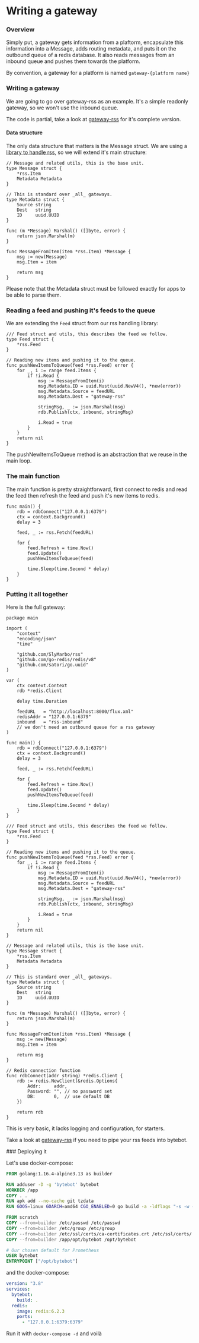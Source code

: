 # Writing a gateway

### Overview

Simply put, a gateway gets information from a plaftorm, encapsulate this information into
a Message, adds routing metadata, and puts it on the outbound queue of a redis database.
It also reads messages from an inbound queue and pushes them towards the platform.

By convention, a gateway for a platform is named `gateway-{platform name}`

### Writing a gateway

We are going to go over gateway-rss as an example.
It's a simple readonly gateway, so we won't use the inbound queue.

The code is partial, take a look at [gateway-rss](https://github.com/bytebot-chat/gateway-rss) for it's complete version.

#### Data structure

The only data structure that matters is the Message struct.
We are using a [library to handle rss](https://github.com/SlyMarbo/rss), so
we will extend it's main structure:

```golang
// Message and related utils, this is the base unit.
type Message struct {
	*rss.Item
	Metadata Metadata
}

// This is standard over _all_ gateways.
type Metadata struct {
	Source string
	Dest   string
	ID     uuid.UUID
}

func (m *Message) Marshal() ([]byte, error) {
	return json.Marshal(m)
}

func MessageFromItem(item *rss.Item) *Message {
	msg := new(Message)
	msg.Item = item

	return msg
}
```

Please note that the Metadata struct must be followed exactly for apps to be able to parse them.


### Reading a feed and pushing it's feeds to the queue

We are extending the `Feed` struct from our rss handling library:

```golang
/// Feed struct and utils, this describes the feed we follow.
type Feed struct {
	*rss.Feed
}

// Reading new items and pushing it to the queue.
func pushNewItemsToQueue(feed *rss.Feed) error {
	for _, i := range feed.Items {
		if !i.Read {
			msg := MessageFromItem(i)
			msg.Metadata.ID = uuid.Must(uuid.NewV4(), *new(error))
			msg.Metadata.Source = feedURL
			msg.Metadata.Dest = "gateway-rss"

			stringMsg, _ := json.Marshal(msg)
			rdb.Publish(ctx, inbound, stringMsg)

			i.Read = true
		}
	}
	return nil
}

```

The pushNewItemsToQueue method is an abstraction that we reuse in the main loop.

### The main function
The main function is pretty straightforward, first connect to redis and read the feed
then refresh the feed and push it's new items to redis.

```
func main() {
	rdb = rdbConnect("127.0.0.1:6379")
	ctx = context.Background()
	delay = 3

	feed, _ := rss.Fetch(feedURL)

	for {
		feed.Refresh = time.Now()
		feed.Update()
		pushNewItemsToQueue(feed)

		time.Sleep(time.Second * delay)
	}
}
```

### Putting it all together

Here is the full gateway:

```golang
package main

import (
	"context"
	"encoding/json"
	"time"

	"github.com/SlyMarbo/rss"
	"github.com/go-redis/redis/v8"
	"github.com/satori/go.uuid"
)

var (
	ctx context.Context
	rdb *redis.Client

	delay time.Duration

	feedURL   = "http://localhost:8000/flux.xml"
	redisAddr = "127.0.0.1:6379"
	inbound   = "rss-inbound"
	// we don't need an outbound queue for a rss gateway
)

func main() {
	rdb = rdbConnect("127.0.0.1:6379")
	ctx = context.Background()
	delay = 3

	feed, _ := rss.Fetch(feedURL)

	for {
		feed.Refresh = time.Now()
		feed.Update()
		pushNewItemsToQueue(feed)

		time.Sleep(time.Second * delay)
	}
}

/// Feed struct and utils, this describes the feed we follow.
type Feed struct {
	*rss.Feed
}

// Reading new items and pushing it to the queue.
func pushNewItemsToQueue(feed *rss.Feed) error {
	for _, i := range feed.Items {
		if !i.Read {
			msg := MessageFromItem(i)
			msg.Metadata.ID = uuid.Must(uuid.NewV4(), *new(error))
			msg.Metadata.Source = feedURL
			msg.Metadata.Dest = "gateway-rss"

			stringMsg, _ := json.Marshal(msg)
			rdb.Publish(ctx, inbound, stringMsg)

			i.Read = true
		}
	}
	return nil
}

// Message and related utils, this is the base unit.
type Message struct {
	*rss.Item
	Metadata Metadata
}

// This is standard over _all_ gateways.
type Metadata struct {
	Source string
	Dest   string
	ID     uuid.UUID
}

func (m *Message) Marshal() ([]byte, error) {
	return json.Marshal(m)
}

func MessageFromItem(item *rss.Item) *Message {
	msg := new(Message)
	msg.Item = item

	return msg
}

// Redis connection function
func rdbConnect(addr string) *redis.Client {
	rdb := redis.NewClient(&redis.Options{
		Addr:     addr,
		Password: "", // no password set
		DB:       0,  // use default DB
	})

	return rdb
}
```

This is very basic, it lacks logging and configuration, for starters.

Take a look at [gateway-rss](https://github.com/bytebot-chat/gateway-rss) if you need to pipe your rss feeds into bytebot.

### Deploying it

Let's use docker-compose:

```Dockerfile
FROM golang:1.16.4-alpine3.13 as builder

RUN adduser -D -g 'bytebot' bytebot
WORKDIR /app
COPY . .
RUN apk add --no-cache git tzdata
RUN GOOS=linux GOARCH=amd64 CGO_ENABLED=0 go build -a -ldflags "-s -w -extldflags '-static'" -o ./opt/bytebot

FROM scratch
COPY --from=builder /etc/passwd /etc/passwd
COPY --from=builder /etc/group /etc/group
COPY --from=builder /etc/ssl/certs/ca-certificates.crt /etc/ssl/certs/
COPY --from=builder /app/opt/bytebot /opt/bytebot

# Our chosen default for Prometheus
USER bytebot
ENTRYPOINT ["/opt/bytebot"]
```

and the docker-compose:

```yaml
version: "3.8"
services:
  bytebot:
    build: .
  redis:
    image: redis:6.2.3
    ports:
      - "127.0.0.1:6379:6379"
```

Run it with `docker-compose -d` and voilà
